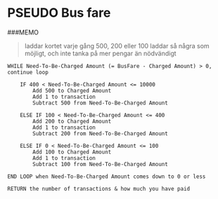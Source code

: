 # PSEUDO Bus fare

###MEMO

> laddar kortet varje gång 500, 200 eller 100
> laddar så några som möjligt, och inte tanka på mer pengar än nödvändigt

```Pseudo
WHILE Need-To-Be-Charged Amount (= BusFare - Charged Amount) > 0, continue loop

    IF 400 < Need-To-Be-Charged Amount <= 10000
        Add 500 to Charged Amount
        Add 1 to transaction
        Subtract 500 from Need-To-Be-Charged Amount

    ELSE IF 100 < Need-To-Be-Charged Amount <= 400
        Add 200 to Charged Amount
        Add 1 to transaction
        Subtract 200 from Need-To-Be-Charged Amount

    ELSE IF 0 < Need-To-Be-Charged Amount <= 100
        Add 100 to Charged Amount
        Add 1 to transaction
        Subtract 100 from Need-To-Be-Charged Amount

END LOOP when Need-To-Be-Charged Amount comes down to 0 or less

RETURN the number of transactions & how much you have paid
    

```
